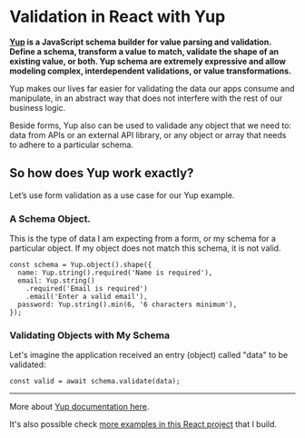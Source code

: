 # Validation in React with Yup

__[Yup](https://www.npmjs.com/package/yup) is a JavaScript schema builder for value parsing and validation. Define a schema, transform a value to match, validate the shape of an existing value, or both. Yup schema are extremely expressive and allow modeling complex, interdependent validations, or value transformations.__

Yup makes our lives far easier for validating the data our apps consume and manipulate, in an abstract way that does not interfere with the rest of our business logic.

Beside forms, Yup also can be used to validade any object that we need to: data from APIs or an external API library, or any object or array that needs to adhere to a particular schema.

## So how does Yup work exactly?

Let’s use form validation as a use case for our Yup example.

### A Schema Object.
This is the type of data I am expecting from a form, or my schema for a particular object. If my object does not match this schema, it is not valid.

```
const schema = Yup.object().shape({
  name: Yup.string().required('Name is required'),
  email: Yup.string()
    .required('Email is required')
    .email('Enter a valid email'),
  password: Yup.string().min(6, '6 characters minimum'),
});
```

### Validating Objects with My Schema
Let's imagine the application received an entry (object) called "data" to be validated: 

```
const valid = await schema.validate(data);
```
---

More about [Yup documentation here](https://www.npmjs.com/package/yup).

It's also possible check [more examples in this React project](https://github.com/diogorodrigues/appointment-scheduling-app) that I build.

